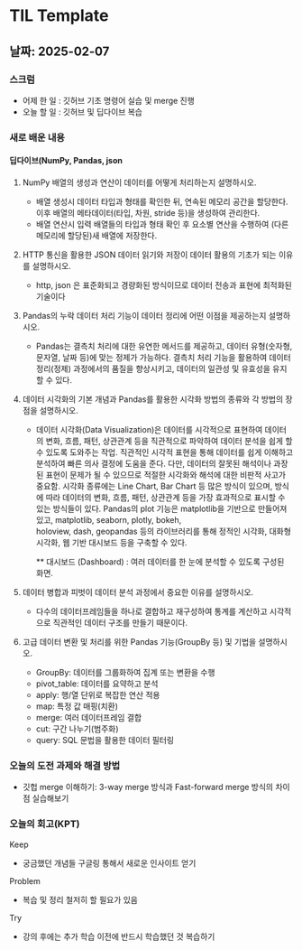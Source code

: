 # TIL Template

## 날짜: 2025-02-07

### 스크럼
- 어제 한 일 : 깃허브 기초 명령어 실습 및 merge 진행
- 오늘 할 일 : 깃허브 및 딥다이브 복습

### 새로 배운 내용
#### 딥다이브(NumPy, Pandas, json
1. NumPy 배열의 생성과 연산이 데이터를 어떻게 처리하는지 설명하시오.
   - 배열 생성시 데이터 타입과 형태를 확인한 뒤, 연속된 메모리 공간을 할당한다. 이후 배열의 메타데이터(타입, 차원, stride 등)을 생성하여 관리한다.
   - 배열 연산시 입력 배열들의 타입과 형태 확인 후 요소별 연산을 수행하여 (다른 메모리에 할당된)새 배열에 저장한다.

2. HTTP 통신을 활용한 JSON 데이터 읽기와 저장이 데이터 활용의 기초가 되는 이유를 설명하시오.
   - http, json 은 표준화되고 경량화된 방식이므로 데이터 전송과 표현에 최적화된 기술이다
  
3. Pandas의 누락 데이터 처리 기능이 데이터 정리에 어떤 이점을 제공하는지 설명하시오.
   - Pandas는 결측치 처리에 대한 유연한 메서드를 제공하고, 데이터 유형(숫자형, 문자열, 날짜 등)에 맞는 정제가 가능하다. 결측치 처리 기능을 활용하여      데이터 정리(정제) 과정에서의 품질을 향상시키고, 데이터의 일관성 및 유효성을 유지할 수 있다.

4. 데이터 시각화의 기본 개념과 Pandas를 활용한 시각화 방법의 종류와 각 방법의 장점을 설명하시오.
   - 데이터 시각화(Data Visualization)은 데이터를 시각적으로 표현하여 데이터의 변화, 흐름, 패턴, 상관관계 등을 직관적으로 파악하여 데이터 분석을      쉽게 할 수 있도록 도와주는 작업. 직관적인 시각적 표현을 통해 데이터를 쉽게 이해하고 분석하여 빠른 의사 결정에 도움을 준다. 다만, 데이터의 잘못된      해석이나 과장된 표현이 문제가 될 수 있으므로 적절한 시각화와 해석에 대한 비판적 사고가 중요함.
     시각화 종류에는 Line Chart, Bar Chart 등 많은 방식이 있으며, 방식에 따라 데이터의 변화, 흐름, 패턴, 상관관계 등을 가장 효과적으로 표시할       수 있는 방식들이 있다. Pandas의 plot 기능은 matplotlib을 기반으로 만들어져 있고, matplotlib, seaborn, plotly, bokeh,         
     holoview, dash, geopandas 등의 라이브러리를 통해 정적인 시각화, 대화형 시각화, 웹 기반 대시보드 등을 구축할 수 있다. 

     ** 대시보드 (Dashboard) : 여러 데이터를 한 눈에 분석할 수 있도록 구성된 화면.

5. 데이터 병합과 피벗이 데이터 분석 과정에서 중요한 이유를 설명하시오.
   - 다수의 데이터프레임들을 하나로 결합하고 재구성하여 통계를 계산하고 시각적으로 직관적인 데이터 구조를 만들기 때문이다.

6. 고급 데이터 변환 및 처리를 위한 Pandas 기능(GroupBy 등) 및 기법을 설명하시오.
   - GroupBy: 데이터를 그룹화하여 집계 또는 변환을 수행
   - pivot_table: 데이터를 요약하고 분석
   - apply: 행/열 단위로 복잡한 연산 적용
   - map: 특정 값 매핑(치환)
   - merge: 여러 데이터프레임 결합
   - cut: 구간 나누기(범주화)
   - query: SQL 문법을 활용한 데이터 필터링
   

### 오늘의 도전 과제와 해결 방법
- 깃헙 merge 이해하기: 3-way merge 방식과 Fast-forward merge 방식의 차이점  실습해보기 

### 오늘의 회고(KPT)
Keep
- 궁금했던 개념들 구글링 통해서 새로운 인사이트 얻기

Problem
- 복습 및 정리 철저히 할 필요가 있음

Try
- 강의 후에는 추가 학습 이전에 반드시 학습했던 것 복습하기
